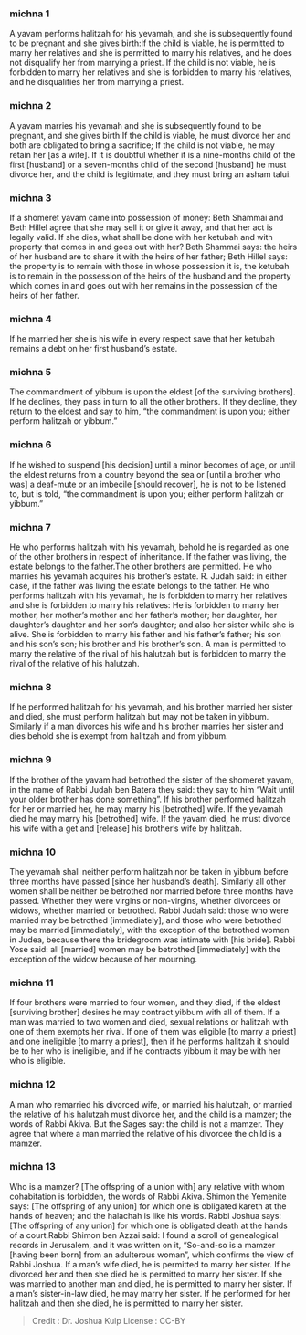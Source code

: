 
### michna 1
A yavam performs halitzah for his yevamah, and she is subsequently found to be pregnant and she gives birth:If the child is viable, he is permitted to marry her relatives and she is permitted to marry his relatives, and he does not disqualify her from marrying a priest. If the child is not viable, he is forbidden to marry her relatives and she is forbidden to marry his relatives, and he disqualifies her from marrying a priest.

### michna 2
A yavam marries his yevamah and she is subsequently found to be pregnant, and she gives birth:If the child is viable, he must divorce her and both are obligated to bring a sacrifice; If the child is not viable, he may retain her [as a wife]. If it is doubtful whether it is a nine-months child of the first [husband] or a seven-months child of the second [husband] he must divorce her, and the child is legitimate, and they must bring an asham talui.

### michna 3
If a shomeret yavam came into possession of money: Beth Shammai and Beth Hillel agree that she may sell it or give it away, and that her act is legally valid. If she dies, what shall be done with her ketubah and with property that comes in and goes out with her? Beth Shammai says: the heirs of her husband are to share it with the heirs of her father; Beth Hillel says: the property is to remain with those in whose possession it is, the ketubah is to remain in the possession of the heirs of the husband and the property which comes in and goes out with her remains in the possession of the heirs of her father.

### michna 4
If he married her she is his wife in every respect save that her ketubah remains a debt on her first husband’s estate.

### michna 5
The commandment of yibbum is upon the eldest [of the surviving brothers]. If he declines, they pass in turn to all the other brothers. If they decline, they return to the eldest and say to him, “the commandment is upon you; either perform halitzah or yibbum.”

### michna 6
If he wished to suspend [his decision] until a minor becomes of age, or until the eldest   returns from a country beyond the sea or [until a brother who was] a deaf-mute or an imbecile [should recover],  he is not to be listened to, but is told, “the commandment is upon you; either perform halitzah or yibbum.”

### michna 7
He who performs halitzah with his yevamah, behold he is regarded as one of the other brothers in respect of inheritance. If the father was living, the estate belongs to the father.The other brothers are permitted. He who marries his yevamah acquires his brother’s estate. R. Judah said: in either case, if the father was living the estate belongs to the father. He who performs halitzah with his yevamah, he is forbidden to marry her relatives and she is forbidden to marry his relatives: He is forbidden to marry her mother, her mother’s mother and her father’s mother; her daughter, her daughter’s daughter and her son’s daughter; and also her sister while she is alive. She is forbidden to marry his father and his father’s father; his son and his son’s son; his brother and his brother’s son. A man is permitted to marry the relative of the rival of his halutzah but is forbidden to marry the rival of the relative of his halutzah.

### michna 8
If he performed halitzah for his yevamah, and his brother married her sister and died, she must perform halitzah but may not be taken in yibbum. Similarly if a man divorces his wife and his brother marries her sister and dies behold she is exempt from halitzah and from yibbum.

### michna 9
If the brother of the yavam had betrothed the sister of the shomeret yavam, in the name of Rabbi Judah ben Batera they said:  they say to him “Wait until your older brother has done something”. If his brother performed halitzah for her or married her, he may marry his [betrothed] wife. If the yevamah died he may marry his [betrothed] wife. If the yavam died, he must divorce his wife with a get and [release] his brother’s wife by halitzah.

### michna 10
The yevamah shall neither perform halitzah nor be taken in yibbum before three months have passed [since her husband’s death]. Similarly all other women shall be neither be betrothed nor married before three months have passed. Whether they were virgins or non-virgins, whether divorcees or widows, whether married or betrothed. Rabbi Judah said: those who were married may be betrothed [immediately], and those who were betrothed may be married [immediately], with the exception of the betrothed women in Judea, because there the bridegroom was intimate with [his bride]. Rabbi Yose said: all [married] women may be betrothed [immediately] with the exception of the widow because of her mourning.

### michna 11
If four brothers were married to four women, and they died, if the eldest [surviving brother] desires he may contract yibbum with all of them. If a man was married to two women and died, sexual relations or halitzah with one of them exempts her rival. If one of them was eligible [to marry a priest] and one ineligible [to marry a priest], then if he performs halitzah it should be to her who is ineligible, and if he contracts yibbum it may be with her who is eligible.

### michna 12
A man who remarried his divorced wife, or married his halutzah, or married the relative of his halutzah must divorce her, and the child is a mamzer; the words of Rabbi Akiva. But the Sages say: the child is not a mamzer. They agree that where a man married the relative of his divorcee the child is a mamzer.

### michna 13
Who is a mamzer? [The offspring of a union with] any relative with whom cohabitation is forbidden, the words of Rabbi Akiva. Shimon the Yemenite says: [The offspring of any union] for which one is obligated kareth at the hands of heaven; and the halachah is like his words. Rabbi Joshua says: [The offspring of any union] for which one is obligated death at the hands of a court.Rabbi Shimon ben Azzai said: I found a scroll of genealogical records in Jerusalem, and it was written on it, “So-and-so is a mamzer [having been born] from an adulterous woman”, which confirms the view of Rabbi Joshua. If a man’s wife died, he is permitted to marry her sister. If he divorced her and then she died he is permitted to marry her sister. If she was married to another man and died, he is permitted to marry her sister. If a man’s sister-in-law died, he may marry her sister. If he performed for her halitzah and then she died, he is permitted to marry her sister.

>Credit : Dr. Joshua Kulp
>License : CC-BY